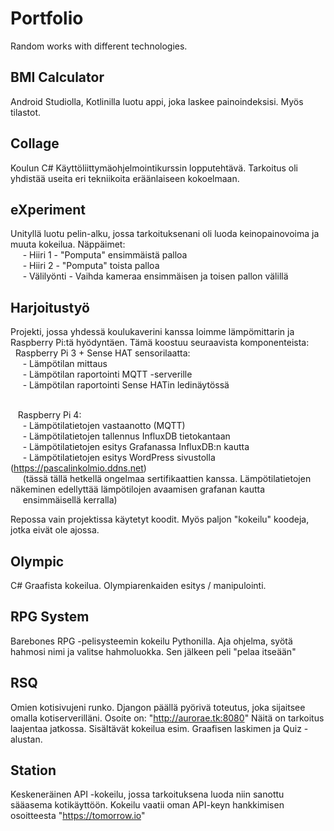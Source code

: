 # Portfolio
Random works with different technologies.


## BMI Calculator

Android Studiolla, Kotlinilla luotu appi, joka laskee painoindeksisi. Myös tilastot.

## Collage

Koulun C# Käyttöliittymäohjelmointikurssin lopputehtävä. Tarkoitus oli yhdistää useita eri tekniikoita eräänlaiseen kokoelmaan.

## eXperiment

Unityllä luotu pelin-alku, jossa tarkoituksenani oli luoda keinopainovoima ja muuta kokeilua.
Näppäimet:
  <br>&nbsp;&nbsp;&nbsp;&nbsp;&nbsp;- Hiiri 1 - "Pomputa" ensimmäistä palloa
  <br>&nbsp;&nbsp;&nbsp;&nbsp;&nbsp;- Hiiri 2 - "Pomputa" toista palloa
  <br>&nbsp;&nbsp;&nbsp;&nbsp;&nbsp;- Välilyönti - Vaihda kameraa ensimmäisen ja toisen pallon välillä
  
## Harjoitustyö

Projekti, jossa yhdessä koulukaverini kanssa loimme lämpömittarin ja Raspberry Pi:tä hyödyntäen.
Tämä koostuu seuraavista komponenteista:
  <br>&nbsp;&nbsp;Raspberry Pi 3 + Sense HAT sensorilaatta:
    <br>&nbsp;&nbsp;&nbsp;&nbsp;&nbsp;- Lämpötilan mittaus
    <br>&nbsp;&nbsp;&nbsp;&nbsp;&nbsp;- Lämpötilan raportointi MQTT -serverille
    <br>&nbsp;&nbsp;&nbsp;&nbsp;&nbsp;- Lämpötilan raportointi Sense HATin ledinäytössä
    
  <br>&nbsp;&nbsp;&nbsp;Raspberry Pi 4:
    <br>&nbsp;&nbsp;&nbsp;&nbsp;&nbsp;- Lämpötilatietojen vastaanotto (MQTT)
    <br>&nbsp;&nbsp;&nbsp;&nbsp;&nbsp;- Lämpötilatietojen tallennus InfluxDB tietokantaan
    <br>&nbsp;&nbsp;&nbsp;&nbsp;&nbsp;- Lämpötilatietojen esitys Grafanassa InfluxDB:n kautta
    <br>&nbsp;&nbsp;&nbsp;&nbsp;&nbsp;- Lämpötilatietojen esitys WordPress sivustolla (https://pascalinkolmio.ddns.net)
      <br>&nbsp;&nbsp;&nbsp;&nbsp;&nbsp;(tässä tällä hetkellä ongelmaa sertifikaattien kanssa. Lämpötilatietojen näkeminen edellyttää lämpötilojen avaamisen grafanan kautta &nbsp;&nbsp;&nbsp;&nbsp;&nbsp;ensimmäisellä kerralla)

Repossa vain projektissa käytetyt koodit. Myös paljon "kokeilu" koodeja, jotka eivät ole ajossa.

## Olympic

C# Graafista kokeilua. Olympiarenkaiden esitys / manipulointi.

## RPG System

Barebones RPG -pelisysteemin kokeilu Pythonilla. Aja ohjelma, syötä hahmosi nimi ja valitse hahmoluokka. Sen jälkeen peli "pelaa itseään"

## RSQ

Omien kotisivujeni runko. Djangon päällä pyörivä toteutus, joka sijaitsee omalla kotiserverilläni. Osoite on: "http://aurorae.tk:8080" Näitä on tarkoitus laajentaa jatkossa. Sisältävät kokeilua esim. Graafisen laskimen ja Quiz -alustan.

## Station

Keskeneräinen API -kokeilu, jossa tarkoituksena luoda niin sanottu sääasema kotikäyttöön. Kokeilu vaatii oman API-keyn hankkimisen osoitteesta "https://tomorrow.io"
